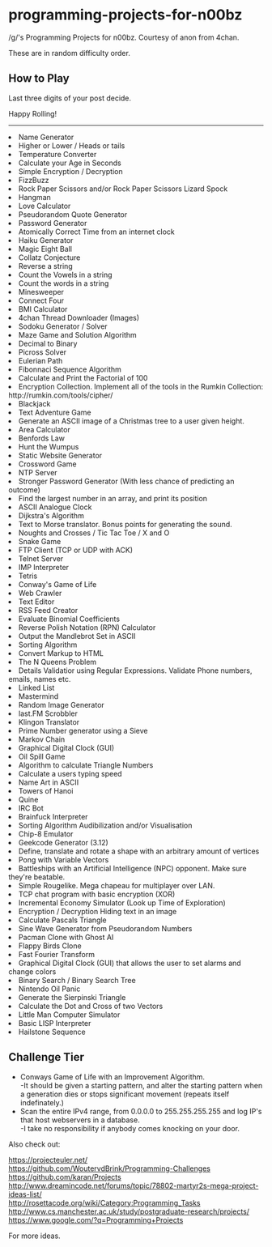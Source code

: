 programming-projects-for-n00bz
==============================

/g/'s Programming Projects for n00bz. Courtesy of anon from 4chan.

These are in random difficulty order.

How to Play
-----------------------------
Last three digits of your post decide.

Happy Rolling!

<hr>

<li>Name Generator
<li>Higher or Lower / Heads or tails
<li>Temperature Converter
<li>Calculate your Age in Seconds
<li>Simple Encryption / Decryption
<li>FizzBuzz
<li>Rock Paper Scissors and/or Rock Paper Scissors Lizard Spock
<li>Hangman
<li>Love Calculator
<li>Pseudorandom Quote Generator
<li>Password Generator
<li>Atomically Correct Time from an internet clock
<li>Haiku Generator
<li>Magic Eight Ball
<li>Collatz Conjecture
<li>Reverse a string
<li>Count the Vowels in a string
<li>Count the words in a string
<li>Minesweeper
<li>Connect Four
<li>BMI Calculator
<li>4chan Thread Downloader (Images)
<li>Sodoku Generator / Solver
<li>Maze Game and Solution Algorithm
<li>Decimal to Binary
<li>Picross Solver
<li>Eulerian Path
<li>Fibonnaci Sequence Algorithm
<li>Calculate and Print the Factorial of 100
<li>Encryption Collection. Implement all of the tools in the Rumkin Collection: http://rumkin.com/tools/cipher/
<li>Blackjack
<li>Text Adventure Game
<li>Generate an ASCII image of a Christmas tree to a user given height.
<li>Area Calculator
<li>Benfords Law
<li>Hunt the Wumpus
<li>Static Website Generator
<li>Crossword Game
<li>NTP Server
<li>Stronger Password Generator (With less chance of predicting an outcome)
<li>Find the largest number in an array, and print its position
<li>ASCII Analogue Clock
<li>Dijkstra's Algorithm
<li>Text to Morse translator. Bonus points for generating the sound.
<li>Noughts and Crosses / Tic Tac Toe / X and O
<li>Snake Game
<li>FTP Client (TCP or UDP with ACK)
<li>Telnet Server
<li>IMP Interpreter
<li>Tetris
<li>Conway's Game of Life
<li>Web Crawler
<li>Text Editor
<li>RSS Feed Creator
<li>Evaluate Binomial Coefficients
<li>Reverse Polish Notation (RPN) Calculator
<li>Output the Mandlebrot Set in ASCII
<li>Sorting Algorithm
<li>Convert Markup to HTML
<li>The N Queens Problem
<li>Details Validatior using Regular Expressions. Validate Phone numbers, emails, names etc.
<li>Linked List
<li>Mastermind
<li>Random Image Generator
<li>last.FM Scrobbler
<li>Klingon Translator
<li>Prime Number generator using a Sieve
<li>Markov Chain
<li>Graphical Digital Clock (GUI)
<li>Oil Spill Game
<li>Algorithm to calculate Triangle Numbers
<li>Calculate a users typing speed
<li>Name Art in ASCII
<li>Towers of Hanoi
<li>Quine
<li>IRC Bot
<li>Brainfuck Interpreter
<li>Sorting Algorithm Audibilization and/or Visualisation
<li>Chip-8 Emulator
<li>Geekcode Generator (3.12)
<li>Define, translate and rotate a shape with an arbitrary amount of vertices
<li>Pong with Variable Vectors
<li>Battleships with an Artificial Intelligence (NPC) opponent. Make sure they're beatable.
<li>Simple Rougelike. Mega chapeau for multiplayer over LAN.
<li>TCP chat program with basic encryption (XOR)
<li>Incremental Economy Simulator (Look up Time of Exploration)
<li>Encryption / Decryption Hiding text in an image
<li>Calculate Pascals Triangle
<li>Sine Wave Generator from Pseudorandom Numbers
<li>Pacman Clone with Ghost AI
<li>Flappy Birds Clone
<li>Fast Fourier Transform
<li>Graphical Digital Clock (GUI) that allows the user to set alarms and change colors
<li>Binary Search / Binary Search Tree
<li>Nintendo Oil Panic
<li>Generate the Sierpinski Triangle
<li>Calculate the Dot and Cross of two Vectors
<li>Little Man Computer Simulator
<li>Basic LISP Interpreter
<li>Hailstone Sequence
</ol>

Challenge Tier
------------------------------
<ul>
<li>Conways Game of Life with an Improvement Algorithm.<br>
-It should be given a starting pattern, and alter the starting pattern when a generation dies or stops significant movement (repeats itself indefinately.)
<li>Scan the entire IPv4 range, from 0.0.0.0 to 255.255.255.255 and log IP's that host webservers in a database.<br>
-I take no responsibility if anybody comes knocking on your door.
</ul>

Also check out:

https://projecteuler.net/<br>
https://github.com/WoutervdBrink/Programming-Challenges<br>
https://github.com/karan/Projects<br>
http://www.dreamincode.net/forums/topic/78802-martyr2s-mega-project-ideas-list/<br>
http://rosettacode.org/wiki/Category:Programming_Tasks<br>
http://www.cs.manchester.ac.uk/study/postgraduate-research/projects/<br>
https://www.google.com/?q=Programming+Projects<br>

For more ideas.
